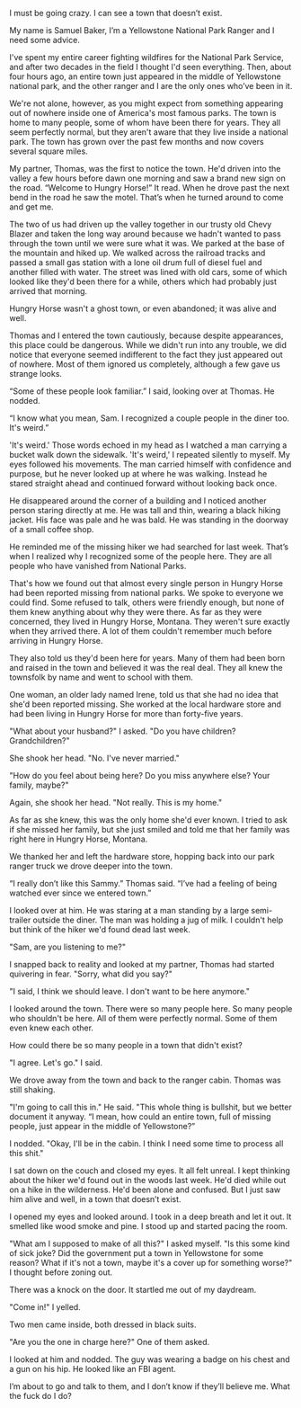 I must be going crazy. I can see a town that doesn’t exist. 

My name is Samuel Baker, I’m a Yellowstone National Park Ranger and I need some advice.

I've spent my entire career fighting wildfires for the National Park Service, and after two decades in the field I thought I'd seen everything. Then, about four hours ago, an entire town just appeared in the middle of Yellowstone national park, and the other ranger and I are the only ones who’ve been in it.

We're not alone, however, as you might expect from something appearing out of nowhere inside one of America's most famous parks. The town is home to many people, some of whom have been there for years. They all seem perfectly normal, but they aren't aware that they live inside a national park. The town has grown over the past few months and now covers several square miles.

My partner, Thomas, was the first to notice the town. He'd driven into the valley a few hours before dawn one morning and saw a brand new sign on the road. “Welcome to Hungry Horse!” It read. When he drove past the next bend in the road he saw the motel. That’s when he turned around to come and get me.

The two of us had driven up the valley together in our trusty old Chevy Blazer and taken the long way around because we hadn't wanted to pass through the town until we were sure what it was. We parked at the base of the mountain and hiked up. We walked across the railroad tracks and passed a small gas station with a lone oil drum full of diesel fuel and another filled with water. The street was lined with old cars, some of which looked like they'd been there for a while, others which had probably just arrived that morning.

Hungry Horse wasn't a ghost town, or even abandoned; it was alive and well. 

Thomas and I entered the town cautiously, because despite appearances, this place could be dangerous. While we didn't run into any trouble, we did notice that everyone seemed indifferent to the fact they just appeared out of nowhere. Most of them ignored us completely, although a few gave us strange looks.

“Some of these people look familiar.” I said, looking over at Thomas. He nodded.

“I know what you mean, Sam. I recognized a couple people in the diner too. It's weird.”

'It's weird.' Those words echoed in my head as I watched a man carrying a bucket walk down the sidewalk. 'It's weird,' I repeated silently to myself. My eyes followed his movements. The man carried himself with confidence and purpose, but he never looked up at where he was walking. Instead he stared straight ahead and continued forward without looking back once.

He disappeared around the corner of a building and I noticed another person staring directly at me. He was tall and thin, wearing a black hiking jacket. His face was pale and he was bald. He was standing in the doorway of a small coffee shop.

He reminded me of the missing hiker we had searched for last week. That’s when I realized why I recognized some of the people here. They are all people who have vanished from National Parks.

That's how we found out that almost every single person in Hungry Horse had been reported missing from national parks. We spoke to everyone we could find. Some refused to talk, others were friendly enough, but none of them knew anything about why they were there. As far as they were concerned, they lived in Hungry Horse, Montana. They weren't sure exactly when they arrived there. A lot of them couldn't remember much before arriving in Hungry Horse.

They also told us they'd been here for years. Many of them had been born and raised in the town and believed it was the real deal. They all knew the townsfolk by name and went to school with them.

One woman, an older lady named Irene, told us that she had no idea that she'd been reported missing. She worked at the local hardware store and had been living in Hungry Horse for more than forty-five years. 

"What about your husband?" I asked. "Do you have children? Grandchildren?"

She shook her head. "No. I've never married."

"How do you feel about being here? Do you miss anywhere else? Your family, maybe?"

Again, she shook her head. "Not really. This is my home."

As far as she knew, this was the only home she'd ever known. I tried to ask if she missed her family, but she just smiled and told me that her family was right here in Hungry Horse, Montana.

We thanked her and left the hardware store, hopping back into our park ranger truck we drove deeper into the town.

“I really don’t like this Sammy.” Thomas said. “I’ve had a feeling of being watched ever since we entered town.”

I looked over at him. He was staring at a man standing by a large semi-trailer outside the diner. The man was holding a jug of milk. I couldn't help but think of the hiker we'd found dead last week.

"Sam, are you listening to me?"

I snapped back to reality and looked at my partner, Thomas had started quivering in fear. "Sorry, what did you say?"

"I said, I think we should leave. I don't want to be here anymore."

I looked around the town. There were so many people here. So many people who shouldn't be here. All of them were perfectly normal. Some of them even knew each other.

How could there be so many people in a town that didn't exist?

"I agree. Let's go." I said.

We drove away from the town and back to the ranger cabin. Thomas was still shaking.

"I'm going to call this in." He said. "This whole thing is bullshit, but we better document it anyway. “I mean, how could an entire town, full of missing people, just appear in the middle of Yellowstone?”

I nodded. "Okay, I'll be in the cabin. I think I need some time to process all this shit."

I sat down on the couch and closed my eyes. It all felt unreal. I kept thinking about the hiker we'd found out in the woods last week. He'd died while out on a hike in the wilderness. He'd been alone and confused. But I just saw him alive and well, in a town that doesn’t exist.

I opened my eyes and looked around. I took in a deep breath and let it out. It smelled like wood smoke and pine. I stood up and started pacing the room.

"What am I supposed to make of all this?" I asked myself. "Is this some kind of sick joke? Did the government put a town in Yellowstone for some reason? What if it's not a town, maybe it's a cover up for something worse?" I thought before zoning out.

There was a knock on the door. It startled me out of my daydream.

"Come in!" I yelled.

Two men came inside, both dressed in black suits.

"Are you the one in charge here?" One of them asked.

I looked at him and nodded. The guy was wearing a badge on his chest and a gun on his hip. He looked like an FBI agent. 

I’m about to go and talk to them, and I don’t know if they’ll believe me. What the fuck do I do?